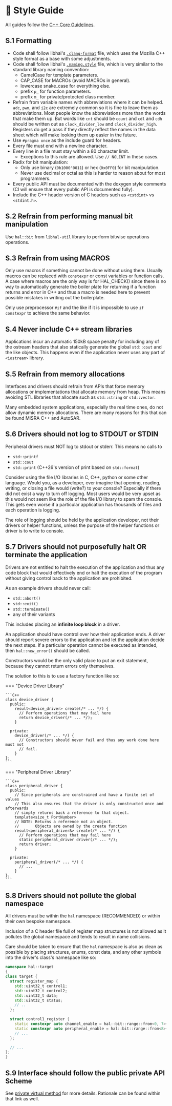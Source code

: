 # 🎨 Style Guide

All guides follow the [C++ Core
Guidelines](https://isocpp.github.io/CppCoreGuidelines/CppCoreGuidelines).

## S.1 Formatting

- Code shall follow libhal's
  [`.clang-format`](https://github.com/libhal/libhal/blob/main/.clang-format)
  file, which uses the Mozilla C++ style format as a base with some adjustments.
- Code shall follow libhal's
  [`.naming.style`](https://github.com/libhal/libhal/blob/main/.naming.style)
  file, which is very similar to the standard library naming convention:
  - CamelCase for template parameters.
  - CAP_CASE for MACROs (avoid MACROs in general).
  - lowercase snake_case for everything else.
  - prefix `p_` for function parameters.
  - prefix `m_` for private/protected class member.
- Refrain from variable names with abbreviations where it can be helped. `adc`,
  `pwm`, and `i2c` are extremely common so it is fine to leave them as
  abbreviations. Most people know the abbreviations more than the words that
  make them up. But words like `cnt` should be `count` and `cdl` and `cdh`
  should be written out as `clock_divider_low` and `clock_divider_high`.
  Registers do get a pass if they directly reflect the names in the data sheet
  which will make looking them up easier in the future.
- Use `#pragma once` as the include guard for headers.
- Every file must end with a newline character.
- Every line in a file must stay within a 80 character limit.
  - Exceptions to this rule are allowed. Use `// NOLINT` in these cases.
- Radix for bit manipulation:
  - Only use binary (`0b1000'0011`) or hex (`0x0FF0`) for bit manipulation.
  - Never use decimal or octal as this is harder to reason about for most
    programmers.
- Every public API must be documented with the doxygen style comments (CI will
  ensure that every public API is documented fully).
- Include the C++ header version of C headers such as `<cstdint>` vs
  `<stdint.h>`.

## S.2 Refrain from performing manual bit manipulation

Use `hal::bit` from `libhal-util` library to perform bitwise operations
operations.

## S.3 Refrain from using MACROS

Only use macros if something cannot be done without using them. Usually macros
can be replaced with `constexpr` or const variables or function calls. A case
where macros are the only way is for HAL_CHECK() since there is no way
to automatically generate the boiler plate for returning if a function returns
and error in C++ and thus a macro is needed here to prevent possible mistakes
in writing out the boilerplate.

Only use preprocessor `#if` and the like if it is impossible to use
`if constexpr` to achieve the same behavior.

## S.4 Never include C++ stream libraries

Applications incur an automatic 150kB space penalty for including any of the
ostream headers that also statically generate the global `std::cout` and the
like objects. This happens even if the application never uses any part of
`<iostream>` library.

## S.5 Refrain from memory allocations

Interfaces and drivers should refrain from APIs that force memory allocations
or implementations that allocate memory from heap. This means avoiding STL
libraries that allocate such as `std::string` or `std::vector`.

Many embedded system applications, especially the real time ones, do not allow
dynamic memory allocations. There are many reasons for this that can be found
MISRA C++ and AutoSAR.

## S.6 Drivers should not log to STDOUT or STDIN

Peripheral drivers must NOT log to stdout or stderr. This means no calls to

- `std::printf`
- `std::cout`
- `std::print` (C++26's version of print based on `std::format`)

Consider using the file I/O libraries in C, C++, python or some other language.
Would you, as a developer, ever imagine that opening, reading, writing, or
closing a file would (write?) to your console? Especially if there did not exist
a way to turn off logging. Most users would be very upset as this would not seem
like the role of the file I/O library to spam the console. This gets even worse
if a particular application has thousands of files and each operation is
logging.

The role of logging should be held by the application developer, not their
drivers or helper functions, unless the purpose of the helper functions or
driver is to write to console.

## S.7 Drivers should not purposefully halt OR terminate the application

Drivers are not entitled to halt the execution of the application and thus any
code block that would effectively end or halt the execution of the program
without giving control back to the application are prohibited.

As an example drivers should never call:
  - `std::abort()`
  - `std::exit()`
  - `std::terminate()`
  - any of their variants

This includes placing an **infinite loop block** in a driver.

An application should have control over how their application ends. A
driver should report severe errors to the application and let the application
decide the next steps. If a particular operation cannot be executed as intended,
then `hal::new_error()` should be called.

Constructors would be the only valid place to put an exit statement, because
they cannot return errors only themselves.

The solution to this is to use a factory function like so:

=== "Device Driver Library"

    ```C++
    class device_driver {
      public:
        result<device_driver> create(/* ... */) {
          // Perform operations that may fail here
          return device_driver(/* ... */);
        }

      private:
        device_driver(/* ... */) {
          // Constructors should never fail and thus any work done here must not
          // fail.
        }
    };
    ```

=== "Peripheral Driver Library"

    ```C++
    class peripheral_driver {
      public:
        // Since peripherals are constrained and have a finite set of values
        // This also ensures that the driver is only constructed once and afterwards
        // simply returns back a reference to that object.
        template<size_t PortNumber>
        // NOTE: Returns a reference not an object.
        //       Objects are owned by the create function
        result<peripheral_driver&> create(/* ... */) {
          // Perform operations that may fail here
          static peripheral_driver driver(/* ... */);
          return driver;
        }

      private:
        peripheral_driver(/* ... */) {
          // ...
        }
    };
    ```

## S.8 Drivers should not pollute the global namespace

All drivers must be within the `hal` namespace (RECOMMENDED) or within their
own bespoke namespace.

Inclusion of a C header file full of register map structures is not allowed as
it pollutes the global namespace and tends to result in name collisions.

Care should be taken to ensure that the `hal` namespace is also as clean as
possible by placing structures, enums, const data, and any other symbols into
the driver's class's namespace like so:

```cpp
namespace hal::target
{
class target {
  struct register_map {
    std::uint32_t control1;
    std::uint32_t control2;
    std::uint32_t data;
    std::uint32_t status;
    // ..
  };

  struct control1_register {
    static constexpr auto channel_enable = hal::bit::range::from<0, 7>();
    static constexpr auto peripheral_enable = hal::bit::range::from<8>();
    // ...
  };

  // ...
};
}
```

## S.9 Interface should follow the public private API Scheme

See [private virtual method](http://www.gotw.ca/publications/mill18.htm)
for more details. Rationale can be found within that link as well.
